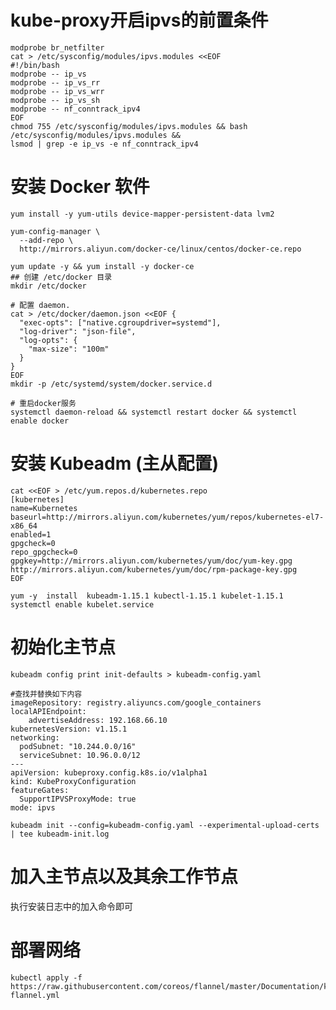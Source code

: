 # kube-proxy开启ipvs的前置条件
    modprobe br_netfilter
    cat > /etc/sysconfig/modules/ipvs.modules <<EOF
    #!/bin/bash
    modprobe -- ip_vs
    modprobe -- ip_vs_rr
    modprobe -- ip_vs_wrr
    modprobe -- ip_vs_sh
    modprobe -- nf_conntrack_ipv4
    EOF
    chmod 755 /etc/sysconfig/modules/ipvs.modules && bash /etc/sysconfig/modules/ipvs.modules &&
    lsmod | grep -e ip_vs -e nf_conntrack_ipv4

# 安装 Docker 软件
    yum install -y yum-utils device-mapper-persistent-data lvm2
    
    yum-config-manager \
      --add-repo \
      http://mirrors.aliyun.com/docker-ce/linux/centos/docker-ce.repo
    
    yum update -y && yum install -y docker-ce 
    ## 创建 /etc/docker 目录
    mkdir /etc/docker
    
    # 配置 daemon.
    cat > /etc/docker/daemon.json <<EOF {
      "exec-opts": ["native.cgroupdriver=systemd"],
      "log-driver": "json-file",
      "log-opts": {
        "max-size": "100m"
      }
    }
    EOF
    mkdir -p /etc/systemd/system/docker.service.d
    
    # 重启docker服务
    systemctl daemon-reload && systemctl restart docker && systemctl enable docker


# 安装 Kubeadm (主从配置)
 
    cat <<EOF > /etc/yum.repos.d/kubernetes.repo
    [kubernetes]
    name=Kubernetes
    baseurl=http://mirrors.aliyun.com/kubernetes/yum/repos/kubernetes-el7-x86_64
    enabled=1
    gpgcheck=0
    repo_gpgcheck=0
    gpgkey=http://mirrors.aliyun.com/kubernetes/yum/doc/yum-key.gpg
    http://mirrors.aliyun.com/kubernetes/yum/doc/rpm-package-key.gpg
    EOF
    
    yum -y  install  kubeadm-1.15.1 kubectl-1.15.1 kubelet-1.15.1
    systemctl enable kubelet.service

# 初始化主节点
    kubeadm config print init-defaults > kubeadm-config.yaml
    
    #查找并替换如下内容
    imageRepository: registry.aliyuncs.com/google_containers
    localAPIEndpoint:
        advertiseAddress: 192.168.66.10
    kubernetesVersion: v1.15.1
    networking:
      podSubnet: "10.244.0.0/16"
      serviceSubnet: 10.96.0.0/12
    ---
    apiVersion: kubeproxy.config.k8s.io/v1alpha1
    kind: KubeProxyConfiguration
    featureGates:
      SupportIPVSProxyMode: true
    mode: ipvs
    
    kubeadm init --config=kubeadm-config.yaml --experimental-upload-certs | tee kubeadm-init.log

# 加入主节点以及其余工作节点
执行安装日志中的加入命令即可

# 部署网络
  
    kubectl apply -f https://raw.githubusercontent.com/coreos/flannel/master/Documentation/kube-flannel.yml